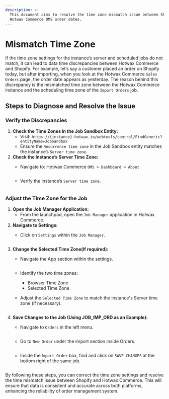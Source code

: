 ```yaml
---
description: >-
  This document aims to resolve the time zone mismatch issue between Shopify and
  Hotwax Commerce OMS order dates.
---
```


# Mismatch Time Zone

If the time zone settings for the instance’s server and scheduled jobs do not match, it can lead to data time discrepancies between Hotwax Commerce and Shopify. For example, let’s say a customer placed an order on Shopify today, but after importing, when you look at the Hotwax Commerce `Sales Orders` page, the order date appears as yesterday. The reason behind this discrepancy is the mismatched time zone between the Hotwax Commerce instance and the scheduling time zone of the `Import Orders` job.

## Steps to Diagnose and Resolve the Issue

### Verify the Discrepancies

1. **Check the Time Zones in the Job Sandbox Entity:**
   * Visit: `https://{instance}.hotwax.io/webtools/control/FindGeneric?entityName=JobSandbox`
   * Ensure the `Recurrence time zone` in the Job Sandbox entity matches the instance’s `Server time zone`.
2. **Check the Instance’s Server Time Zone:**
   *   Navigate to: Hotwax Commerce `OMS > Dashboard > About`&#x20;

       <figure><img src="../.gitbook/assets/oms_view.png" alt=""><figcaption></figcaption></figure>
   *   Verify the instance’s `Server time zone`.&#x20;

       <figure><img src="../.gitbook/assets/about.png" alt=""><figcaption></figcaption></figure>

### Adjust the Time Zone for the Job

1. **Open the Job Manager Application:**
   * From the launchpad, open the `Job Manager` application in Hotwax Commerce.
2. **Navigate to Settings:**
   *   Click on `Settings` within the `Job Manager`.&#x20;

       <figure><img src="../.gitbook/assets/job_mgr_setting.png" alt=""><figcaption></figcaption></figure>
3. **Change the Selected Time Zone(If required):**
   *   Navigate the App section within the settings.&#x20;

       <figure><img src="../.gitbook/assets/change_btn_view.png" alt=""><figcaption></figcaption></figure>
   * Identify the two time zones:
     * Browser Time Zone
     * Selected Time Zone
   *   Adjust the `Selected Time Zone` to match the instance's Server time zone (if necessary).&#x20;

       <figure><img src="../.gitbook/assets/available_time_zones.png" alt=""><figcaption></figcaption></figure>
4. **Save Changes to the Job (Using JOB\_IMP\_ORD as an Example):**
   *   Navigate to `Orders` in the left menu.&#x20;

       <figure><img src="../.gitbook/assets/order_jobs.png" alt=""><figcaption></figcaption></figure>
   *   Go to `New Order` under the import section inside Orders.&#x20;

       <figure><img src="../.gitbook/assets/new_order.png" alt=""><figcaption></figcaption></figure>
   *   Inside the I`mport Order` box, find and click on `SAVE CHANGES` at the bottom right of the same job.&#x20;

       <figure><img src="../.gitbook/assets/import_order_job.png" alt=""><figcaption></figcaption></figure>

By following these steps, you can correct the time zone settings and resolve the time mismatch issue between Shopify and Hotwax Commerce. This will ensure that data is consistent and accurate across both platforms, enhancing the reliability of order management system.
